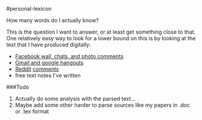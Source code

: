 #personal-lexicon

How many words do I actually know?

This is the question I want to answer, or at least get something close to that.
One relatively easy way to look for a lower bound on this is by looking at the
text that I have produced digitally:

* [Facebook wall, chats, and photo comments](https://www.facebook.com/help/131112897028467/)
* [Gmail and google hangouts](https://www.google.com/settings/takeout)
* [Reddit](https://github.com/reddit/reddit/wiki/JSON) [comments](https://www.reddit.com/user/way_fairer/comments)
* free text notes I've written


###Todo
1. Actually do some analysis with the parsed text...
1. Maybe add some other harder to parse sources like my papers in .doc  or .tex
   format
